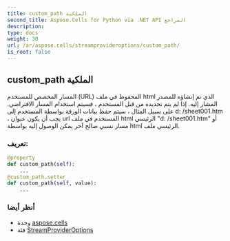 ```yaml
---
title: custom_path الملكية
second_title: Aspose.Cells for Python via .NET API المراجع
description:
type: docs
weight: 30
url: /ar/aspose.cells/streamprovideroptions/custom_path/
is_root: false
---
```

##  custom_path الملكية

المسار المخصص للمستخدم (URL) المحفوظ في ملف html الذي تم إنشاؤه للمصدر المشار إليه. إذا لم يتم تحديده من قبل المستخدم ، فسيتم استخدام المسار الافتراضي.
على سبيل المثال ، سيتم حفظ بيانات الورقة بواسطة المستخدم إلى d: /sheet001.htm ، يجب أن يكون عنوان url المستخدم في ملف html الرئيسي "d: /sheet001.htm" أو مسار نسبي صالح آخر يمكن الوصول إليه بواسطة html الرئيسي ملف.
###  تعريف:
```python
@property
def custom_path(self):
    ...
@custom_path.setter
def custom_path(self, value):
    ...
```

###  أنظر أيضا
* وحدة [aspose.cells](../../)
* فئة [StreamProviderOptions](/cells/python-net/ar/aspose.cells/streamprovideroptions)
